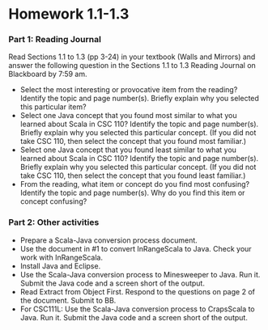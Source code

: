 # Homework 1.1-1.3

### Part 1: Reading Journal
Read Sections 1.1 to 1.3 (pp 3-24) in your textbook (Walls and Mirrors) and answer the following question in the Sections 1.1 to 1.3 Reading Journal on Blackboard by 7:59 am.
- Select the most interesting or provocative item from the reading? Identify the topic and page number(s). Briefly explain why you selected this particular item?
- Select one Java concept that you found most similar to what you learned about Scala in CSC 110? Identify the topic and page number(s). Briefly explain why you selected this particular concept. (If you did not take CSC 110, then select the concept that you found most familiar.)
- Select one Java concept that you found least similar to what you learned about Scala in CSC 110? Identify the topic and page number(s). Briefly explain why you selected this particular concept. (If you did not take CSC 110, then select the concept that you found least familiar.)
- From the reading, what item or concept do you find most confusing? Identify the topic and page number(s). Why do you find this item or concept confusing?

### Part 2: Other activities
- Prepare a Scala-Java conversion process document.
- Use the document in #1 to convert InRangeScala to Java. Check your work with InRangeScala.
- Install Java and Eclipse.
- Use the Scala-Java conversion process to Minesweeper to Java. Run it. Submit the Java code and a screen short of the output.
- Read Extract from Object First. Respond to the questions on page 2 of the document. Submit to BB.
- For CSC111L: Use the Scala-Java conversion process to CrapsScala to Java. Run it. Submit the Java code and a screen short of the output.